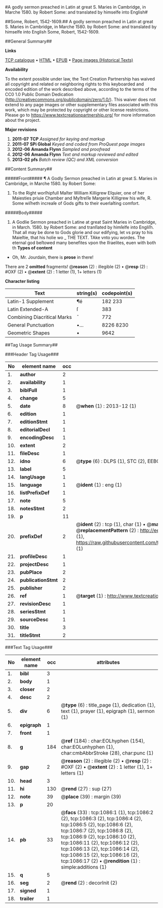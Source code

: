 #A godly sermon preached in Latin at great S. Maries in Cambridge, in Marche 1580. by Robert Some: and translated by himselfe into English#

##Some, Robert, 1542-1609.##
A godly sermon preached in Latin at great S. Maries in Cambridge, in Marche 1580. by Robert Some: and translated by himselfe into English
Some, Robert, 1542-1609.

##General Summary##

**Links**

[TCP catalogue](http://www.ota.ox.ac.uk/tcp/)  • 
[HTML](http://tei.it.ox.ac.uk/tcp/Texts-HTML/free/A12/A12590.html)  • 
[EPUB](http://tei.it.ox.ac.uk/tcp/Texts-EPUB/free/A12/A12590.epub) • 
[Page images (Historical Texts)](https://historicaltexts.jisc.ac.uk/eebo-99836798e)

**Availability**

To the extent possible under law, the Text Creation Partnership has waived all copyright and related or neighboring rights to this keyboarded and encoded edition of the work described above, according to the terms of the CC0 1.0 Public Domain Dedication (http://creativecommons.org/publicdomain/zero/1.0/). This waiver does not extend to any page images or other supplementary files associated with this work, which may be protected by copyright or other license restrictions. Please go to https://www.textcreationpartnership.org/ for more information about the project.

**Major revisions**

1. __2011-07__ __TCP__ *Assigned for keying and markup*
1. __2011-07__ __SPi Global__ *Keyed and coded from ProQuest page images*
1. __2012-06__ __Amanda Flynn__ *Sampled and proofread*
1. __2012-06__ __Amanda Flynn__ *Text and markup reviewed and edited*
1. __2013-02__ __pfs__ *Batch review (QC) and XML conversion*

##Content Summary##

#####Front#####
¶ A Godly Sermon preached in Latin at great S. Maries in Cambridge, in Marche 1580. by Robert Some: 
1. To the Right worſhipfull Maſter William Killigrew Eſquier, one of her Maiesties priuie Chamber and Myſtreſſe Margerie Killigrew his wife, R. Some wiſheth increaſe of Gods gifts to their euerlaſting comfort.

#####Body#####

1. A Godlie Sermon preached in Latine at great Saint Maries in Cambridge, in March. 1580. by Robert Some: and tranſlated by himſelfe into Engliſh.
That all may be done to Gods glorie and our edifying, let vs pray to his Maieſtie, that his holie wo
    _ THE TEXT.
TAke vnto you wordes. The eternal god beſtowed many benefites vpon the Iſraelites, euen with both th
**Types of content**

  * Oh, Mr. Jourdain, there is **prose** in there!

There are 2 **omitted** fragments! 
 @__reason__ (2) : illegible (2)  •  @__resp__ (2) : #OXF (2)  •  @__extent__ (2) : 1 letter (1), 1+ letters (1)

**Character listing**


|Text|string(s)|codepoint(s)|
|---|---|---|
|Latin-1 Supplement|¶é|182 233|
|Latin Extended-A|ſ|383|
|Combining             Diacritical Marks|̄|772|
|General Punctuation|•…|8226 8230|
|Geometric Shapes|▪|9642|

##Tag Usage Summary##

###Header Tag Usage###

|No|element name|occ|attributes|
|---|---|---|---|
|1.|__author__|2||
|2.|__availability__|1||
|3.|__biblFull__|1||
|4.|__change__|5||
|5.|__date__|8| @__when__ (1) : 2013-12 (1)|
|6.|__edition__|1||
|7.|__editionStmt__|1||
|8.|__editorialDecl__|1||
|9.|__encodingDesc__|1||
|10.|__extent__|2||
|11.|__fileDesc__|1||
|12.|__idno__|6| @__type__ (6) : DLPS (1), STC (2), EEBO-CITATION (1), PROQUEST (1), VID (1)|
|13.|__label__|5||
|14.|__langUsage__|1||
|15.|__language__|1| @__ident__ (1) : eng (1)|
|16.|__listPrefixDef__|1||
|17.|__note__|5||
|18.|__notesStmt__|2||
|19.|__p__|11||
|20.|__prefixDef__|2| @__ident__ (2) : tcp (1), char (1)  •  @__matchPattern__ (2) : ([0-9\-]+):([0-9IVX]+) (1), (.+) (1)  •  @__replacementPattern__ (2) : http://eebo.chadwyck.com/downloadtiff?vid=$1&page=$2 (1), https://raw.githubusercontent.com/textcreationpartnership/Texts/master/tcpchars.xml#$1 (1)|
|21.|__profileDesc__|1||
|22.|__projectDesc__|1||
|23.|__pubPlace__|2||
|24.|__publicationStmt__|2||
|25.|__publisher__|2||
|26.|__ref__|1| @__target__ (1) : http://www.textcreationpartnership.org/docs/. (1)|
|27.|__revisionDesc__|1||
|28.|__seriesStmt__|1||
|29.|__sourceDesc__|1||
|30.|__title__|3||
|31.|__titleStmt__|2||


###Text Tag Usage###

|No|element name|occ|attributes|
|---|---|---|---|
|1.|__bibl__|3||
|2.|__body__|1||
|3.|__closer__|2||
|4.|__desc__|2||
|5.|__div__|6| @__type__ (6) : title_page (1), dedication (1), text (1), prayer (1), epigraph (1), sermon (1)|
|6.|__epigraph__|1||
|7.|__front__|1||
|8.|__g__|184| @__ref__ (184) : char:EOLhyphen (154), char:EOLunhyphen (1), char:cmbAbbrStroke (28), char:punc (1)|
|9.|__gap__|2| @__reason__ (2) : illegible (2)  •  @__resp__ (2) : #OXF (2)  •  @__extent__ (2) : 1 letter (1), 1+ letters (1)|
|10.|__head__|3||
|11.|__hi__|130| @__rend__ (27) : sup (27)|
|12.|__note__|39| @__place__ (39) : margin (39)|
|13.|__p__|20||
|14.|__pb__|33| @__facs__ (33) : tcp:1086:1 (1), tcp:1086:2 (2), tcp:1086:3 (2), tcp:1086:4 (2), tcp:1086:5 (2), tcp:1086:6 (2), tcp:1086:7 (2), tcp:1086:8 (2), tcp:1086:9 (2), tcp:1086:10 (2), tcp:1086:11 (2), tcp:1086:12 (2), tcp:1086:13 (2), tcp:1086:14 (2), tcp:1086:15 (2), tcp:1086:16 (2), tcp:1086:17 (2)  •  @__rendition__ (1) : simple:additions (1)|
|15.|__q__|5||
|16.|__seg__|2| @__rend__ (2) : decorInit (2)|
|17.|__signed__|1||
|18.|__trailer__|1||
